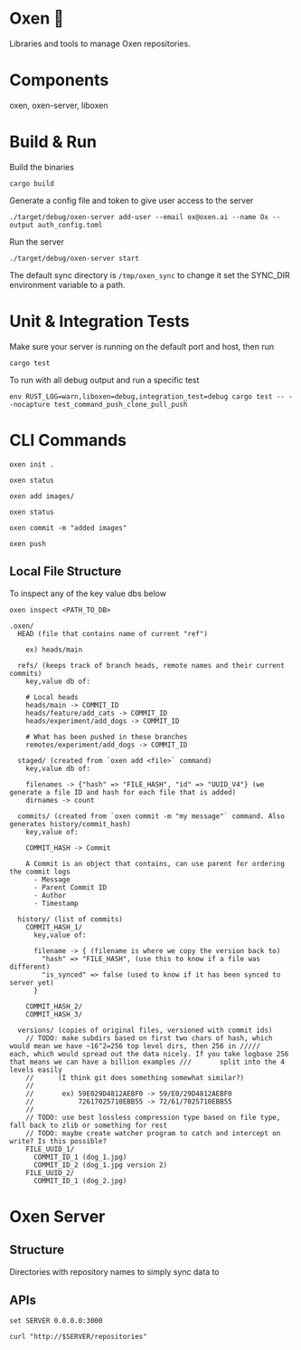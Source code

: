 # Oxen 🐂

Libraries and tools to manage Oxen repositories.

# Components

oxen, oxen-server, liboxen

# Build & Run

Build the binaries

`cargo build`

Generate a config file and token to give user access to the server

`./target/debug/oxen-server add-user --email ox@oxen.ai --name Ox --output auth_config.toml`

Run the server

`./target/debug/oxen-server start`

The default sync directory is `/tmp/oxen_sync` to change it set the SYNC_DIR environment variable to a path.


# Unit & Integration Tests

Make sure your server is running on the default port and host, then run

`cargo test`

To run with all debug output and run a specific test

`env RUST_LOG=warn,liboxen=debug,integration_test=debug cargo test -- --nocapture test_command_push_clone_pull_push`

# CLI Commands

`oxen init .`

`oxen status`

`oxen add images/`

`oxen status`

`oxen commit -m "added images"`

`oxen push`


## Local File Structure

To inspect any of the key value dbs below

`oxen inspect <PATH_TO_DB>`

```
.oxen/
  HEAD (file that contains name of current "ref")

    ex) heads/main

  refs/ (keeps track of branch heads, remote names and their current commits)
    key,value db of:

    # Local heads
    heads/main -> COMMIT_ID
    heads/feature/add_cats -> COMMIT_ID
    heads/experiment/add_dogs -> COMMIT_ID

    # What has been pushed in these branches
    remotes/experiment/add_dogs -> COMMIT_ID

  staged/ (created from `oxen add <file>` command)
    key,value db of:

    filenames -> {"hash" => "FILE_HASH", "id" => "UUID_V4"} (we generate a file ID and hash for each file that is added)
    dirnames -> count

  commits/ (created from `oxen commit -m "my message"` command. Also generates history/commit_hash)
    key,value of:

    COMMIT_HASH -> Commit

    A Commit is an object that contains, can use parent for ordering the commit logs
      - Message
      - Parent Commit ID
      - Author
      - Timestamp

  history/ (list of commits)
    COMMIT_HASH_1/
      key,value of:

      filename -> { (filename is where we copy the version back to)
        "hash" => "FILE_HASH", (use this to know if a file was different)
        "is_synced" => false (used to know if it has been synced to server yet)
      }

    COMMIT_HASH_2/
    COMMIT_HASH_3/

  versions/ (copies of original files, versioned with commit ids)
    // TODO: make subdirs based on first two chars of hash, which would mean we have ~16^2=256 top level dirs, then 256 in /////       each, which would spread out the data nicely. If you take logbase 256 that means we can have a billion examples ///       split into the 4 levels easily
    //      (I think git does something somewhat similar?)
    // 
    //       ex) 59E029D4812AEBF0 -> 59/E0/29D4812AEBF0
    //           72617025710EBB55 -> 72/61/7025710EBB55
    //
    // TODO: use best lossless compression type based on file type, fall back to zlib or something for rest
    // TODO: maybe create watcher program to catch and intercept on write? Is this possible?
    FILE_UUID_1/
      COMMIT_ID_1 (dog_1.jpg)
      COMMIT_ID_2 (dog_1.jpg version 2)
    FILE_UUID_2/
      COMMIT_ID_1 (dog_2.jpg)
```

# Oxen Server

## Structure

Directories with repository names to simply sync data to

## APIs

`set SERVER 0.0.0.0:3000`

`curl "http://$SERVER/repositories"`

```
```
